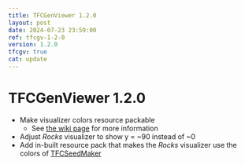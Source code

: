 ```yaml
---
title: TFCGenViewer 1.2.0
layout: post
date: 2024-07-23 23:59:00
ref: tfcgv-1-2-0
version: 1.2.0
tfcgv: true
cat: update
---
```


# TFCGenViewer 1.2.0

- Make visualizer colors resource packable
    - See [the wiki page](/tfcgv/1.20.1/customization) for more information
- Adjust *Rocks* visualizer to show y = ~90 instead of ~0
- Add in-built resource pack that makes the *Rocks* visualizer use the colors of [TFCSeedMaker](https://github.com/dries007/TFCSeedMaker/tree/master)
